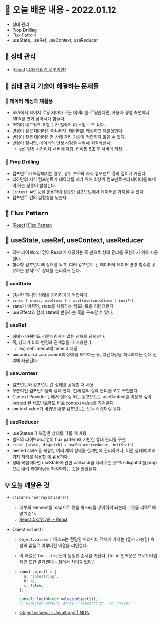 # 📖 오늘 배운 내용 - 2022.01.12

- 상태 관리
- Prop Drilling
- Flux Pattern
- useState, useRef, useContext, useReducer

## 📝 상태 관리

- [[React] 상태관리란 무엇인가?](https://lakelouise.tistory.com/283)

## 📝 상태 관리 기술이 해결하는 문제들

### 📕 데이터 캐싱과 재활용

- SPA에서 페이지 로딩 시마다 모든 데이터를 로딩한다면, 사용자 경험 측면에서 MPA를 크게 넘어서기 힘들다.
- 오히려 네트워크 요청 수가 많아져 더 느릴 수도 있다.
- 변경이 잦은 데이터가 아니라면, 데이터를 캐싱하고 재활용한다.
- 변경이 잦은 데이터라면 상태 관리 기술이 적합하지 않을 수 있다.
- 변경이 잦다면, 데이터의 변경 시점을 파악해 최적화한다.
  - ex) 일정 시간마다 서버에 저장, 타이핑 5초 후 서버에 저장

### 📕 Prop Drilling

- 컴포넌트가 복잡해지는 경우, 상위 부모와 자식 컴포넌트 간의 깊이가 커진다.
- 최하단의 자식 컴포넌트가 데이터를 쓰기 위해 최상위 컴포넌트부터 데이터를 보내야 하는 상황이 발생한다.
- `Context API` 등을 활용하여 필요한 컴포넌트에서 데이터를 가져올 수 있다.
- 컴포넌트 간의 결합성을 낮춘다.

## 📝 Flux Pattern

- [[React] Flux Pattern](https://lakelouise.tistory.com/284)

## 📝 useState, useRef, useContext, useReducer

- 외부 라이브러리 없이 React가 제공하는 훅 만으로 상태 관리를 구현하기 위해 사용한다.
- 함수형 컴포넌트에 상태를 두고, 여러 컴포넌트 간 데이터와 데이터 변경 함수를 공유하는 방식으로 상태를 관리하게 된다.

### 📕 useState

- 단순한 하나의 상태를 관리하기에 적합하다.
- `const [ state, setState ] = useState(initState | initFn)`
- state가 바뀌면, state를 사용하는 컴포넌트를 리렌더한다.
- useEffect와 함께 state에 반응하는 훅을 구축할 수 있다.

### 📕 useRef

- 상태가 바뀌어도 리렌더링하지 않는 상태를 정의한다.
- 즉, 상태가 UI의 변경과 관계없을 때 사용한다.
  - ex) setTimeout의 timerId 저장
- uncontrolled component의 상태를 조작하는 등, 리렌더링을 최소화하는 상태 관리에 사용된다.

### 📕 useContext

- 컴포넌트와 컴포넌트 간 상태를 공유할 때 사용
- 부분적인 컴포넌트들의 상태 관리, 전체 앱의 상태 관리를 모두 구현한다.
- Context Provider 안에서 렌더링 되는 컴포넌트는 useContext를 이용해 깊이 nested 된 컴포넌트라도 바로 context value를 가져온다.
- context value가 바뀌면 내부 컴포넌트는 모두 리렌더링 된다.

### 📕 useReducer

- useState보다 복잡한 상태를 다룰 때 사용
- 별도의 라이브러리 없이 flux pattern에 기반한 상태 관리를 구현
- `const [state, dispatch] = useReducer(reducer, initState)`
- nested state 등 복잡한 여러 개의 상태를 한꺼번에 관리하거나, 어떤 상태에 여러 가지 처리를 적용할 때 유용하다.
- 상태 복잡하다면 useState에 관한 callback을 내려주는 것보다 dispatch를 prop으로 내려 리렌더링을 최적화하는 것을 권장된다.

## 💡 오늘 깨달은 것

- `Children.toArray(children)`

  - 내부의 element를 map으로 했을 때 key를 넣어줘야 되는데 그것을 리액트에 맡겨준다.
  - [React 최상위 API - React](https://ko.reactjs.org/docs/react-api.html#reactchildrentoarray)

- Object.values()

  - `Object.values()` 메소드는 전달된 파라미터 객체가 가지는 (열거 가능한) 속성의 값들로 이루어진 배열을 리턴한다.

  - 이 배열은 `for...in`구문과 동일한 순서를 가진다. (for in 반복문은 프로토타입 체인 또한 열거한다는 점에서 차이가 있다.)

  - ```jsx
    const object1 = {
      a: "somestring",
      b: 42,
      c: false,
    };

    console.log(Object.values(object1));
    // expected output: Array ["somestring", 42, false]
    ```

  - [Object.values() - JavaScript | MDN](https://developer.mozilla.org/ko/docs/Web/JavaScript/Reference/Global_Objects/Object/values)
